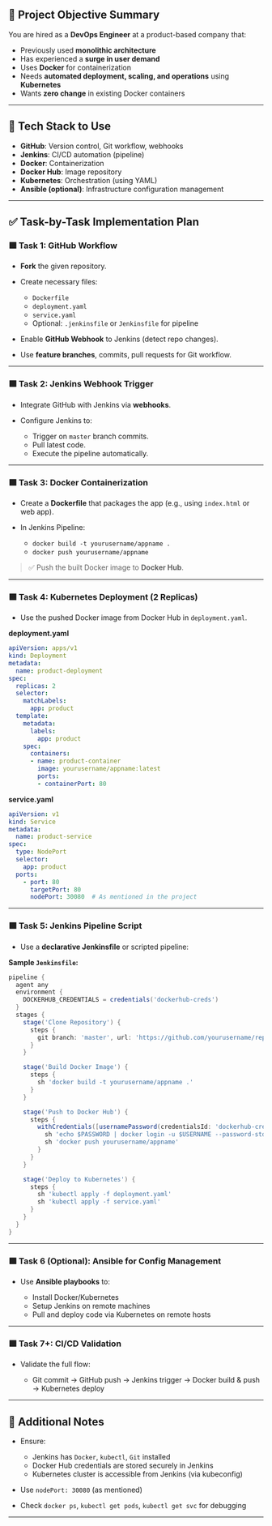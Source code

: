 ## 🔧 **Project Objective Summary**

You are hired as a **DevOps Engineer** at a product-based company that:

* Previously used **monolithic architecture**
* Has experienced a **surge in user demand**
* Uses **Docker** for containerization
* Needs **automated deployment, scaling, and operations** using **Kubernetes**
* Wants **zero change** in existing Docker containers

---

## 🧩 **Tech Stack to Use**

* **GitHub**: Version control, Git workflow, webhooks
* **Jenkins**: CI/CD automation (pipeline)
* **Docker**: Containerization
* **Docker Hub**: Image repository
* **Kubernetes**: Orchestration (using YAML)
* **Ansible (optional)**: Infrastructure configuration management

---

## ✅ **Task-by-Task Implementation Plan**

### 🟩 **Task 1: GitHub Workflow**

* **Fork** the given repository.
* Create necessary files:

  * `Dockerfile`
  * `deployment.yaml`
  * `service.yaml`
  * Optional: `.jenkinsfile` or `Jenkinsfile` for pipeline
* Enable **GitHub Webhook** to Jenkins (detect repo changes).
* Use **feature branches**, commits, pull requests for Git workflow.

---

### 🟩 **Task 2: Jenkins Webhook Trigger**

* Integrate GitHub with Jenkins via **webhooks**.
* Configure Jenkins to:

  * Trigger on `master` branch commits.
  * Pull latest code.
  * Execute the pipeline automatically.

---

### 🟩 **Task 3: Docker Containerization**

* Create a **Dockerfile** that packages the app (e.g., using `index.html` or web app).
* In Jenkins Pipeline:

  * `docker build -t yourusername/appname .`
  * `docker push yourusername/appname`

> ✅ Push the built Docker image to **Docker Hub**.

---

### 🟩 **Task 4: Kubernetes Deployment (2 Replicas)**

* Use the pushed Docker image from Docker Hub in `deployment.yaml`.

**deployment.yaml**

```yaml
apiVersion: apps/v1
kind: Deployment
metadata:
  name: product-deployment
spec:
  replicas: 2
  selector:
    matchLabels:
      app: product
  template:
    metadata:
      labels:
        app: product
    spec:
      containers:
      - name: product-container
        image: yourusername/appname:latest
        ports:
        - containerPort: 80
```

**service.yaml**

```yaml
apiVersion: v1
kind: Service
metadata:
  name: product-service
spec:
  type: NodePort
  selector:
    app: product
  ports:
    - port: 80
      targetPort: 80
      nodePort: 30080  # As mentioned in the project
```

---

### 🟩 **Task 5: Jenkins Pipeline Script**

* Use a **declarative Jenkinsfile** or scripted pipeline:

**Sample `Jenkinsfile`:**

```groovy
pipeline {
  agent any
  environment {
    DOCKERHUB_CREDENTIALS = credentials('dockerhub-creds')
  }
  stages {
    stage('Clone Repository') {
      steps {
        git branch: 'master', url: 'https://github.com/yourusername/repo.git'
      }
    }

    stage('Build Docker Image') {
      steps {
        sh 'docker build -t yourusername/appname .'
      }
    }

    stage('Push to Docker Hub') {
      steps {
        withCredentials([usernamePassword(credentialsId: 'dockerhub-creds', usernameVariable: 'USERNAME', passwordVariable: 'PASSWORD')]) {
          sh 'echo $PASSWORD | docker login -u $USERNAME --password-stdin'
          sh 'docker push yourusername/appname'
        }
      }
    }

    stage('Deploy to Kubernetes') {
      steps {
        sh 'kubectl apply -f deployment.yaml'
        sh 'kubectl apply -f service.yaml'
      }
    }
  }
}
```

---

### 🟩 **Task 6 (Optional): Ansible for Config Management**

* Use **Ansible playbooks** to:

  * Install Docker/Kubernetes
  * Setup Jenkins on remote machines
  * Pull and deploy code via Kubernetes on remote hosts

---

### 🟩 **Task 7+: CI/CD Validation**

* Validate the full flow:

  * Git commit → GitHub push → Jenkins trigger → Docker build & push → Kubernetes deploy

---

## 📌 **Additional Notes**

* Ensure:

  * Jenkins has `Docker`, `kubectl`, `Git` installed
  * Docker Hub credentials are stored securely in Jenkins
  * Kubernetes cluster is accessible from Jenkins (via kubeconfig)
* Use `nodePort: 30080` (as mentioned)
* Check `docker ps`, `kubectl get pods`, `kubectl get svc` for debugging

---


